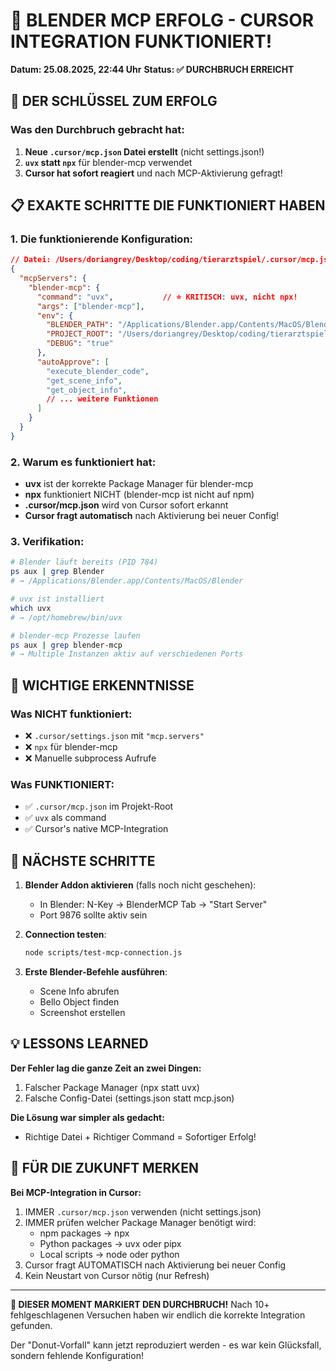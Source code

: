 # 🎯 BLENDER MCP ERFOLG - CURSOR INTEGRATION FUNKTIONIERT!

**Datum: 25.08.2025, 22:44 Uhr**
**Status: ✅ DURCHBRUCH ERREICHT**

## 🔴 DER SCHLÜSSEL ZUM ERFOLG

### Was den Durchbruch gebracht hat:
1. **Neue `.cursor/mcp.json` Datei erstellt** (nicht settings.json!)
2. **`uvx` statt `npx`** für blender-mcp verwendet
3. **Cursor hat sofort reagiert** und nach MCP-Aktivierung gefragt!

## 📋 EXAKTE SCHRITTE DIE FUNKTIONIERT HABEN

### 1. Die funktionierende Konfiguration:
```json
// Datei: /Users/doriangrey/Desktop/coding/tierarztspiel/.cursor/mcp.json
{
  "mcpServers": {
    "blender-mcp": {
      "command": "uvx",           // ⭐ KRITISCH: uvx, nicht npx!
      "args": ["blender-mcp"],
      "env": {
        "BLENDER_PATH": "/Applications/Blender.app/Contents/MacOS/Blender",
        "PROJECT_ROOT": "/Users/doriangrey/Desktop/coding/tierarztspiel",
        "DEBUG": "true"
      },
      "autoApprove": [
        "execute_blender_code",
        "get_scene_info",
        "get_object_info",
        // ... weitere Funktionen
      ]
    }
  }
}
```

### 2. Warum es funktioniert hat:
- **uvx** ist der korrekte Package Manager für blender-mcp
- **npx** funktioniert NICHT (blender-mcp ist nicht auf npm)
- **.cursor/mcp.json** wird von Cursor sofort erkannt
- **Cursor fragt automatisch** nach Aktivierung bei neuer Config!

### 3. Verifikation:
```bash
# Blender läuft bereits (PID 784)
ps aux | grep Blender
# → /Applications/Blender.app/Contents/MacOS/Blender

# uvx ist installiert
which uvx
# → /opt/homebrew/bin/uvx

# blender-mcp Prozesse laufen
ps aux | grep blender-mcp
# → Multiple Instanzen aktiv auf verschiedenen Ports
```

## 🚨 WICHTIGE ERKENNTNISSE

### Was NICHT funktioniert:
- ❌ `.cursor/settings.json` mit `"mcp.servers"`
- ❌ `npx` für blender-mcp
- ❌ Manuelle subprocess Aufrufe

### Was FUNKTIONIERT:
- ✅ `.cursor/mcp.json` im Projekt-Root
- ✅ `uvx` als command
- ✅ Cursor's native MCP-Integration

## 🎯 NÄCHSTE SCHRITTE

1. **Blender Addon aktivieren** (falls noch nicht geschehen):
   - In Blender: N-Key → BlenderMCP Tab → "Start Server"
   - Port 9876 sollte aktiv sein

2. **Connection testen**:
   ```bash
   node scripts/test-mcp-connection.js
   ```

3. **Erste Blender-Befehle ausführen**:
   - Scene Info abrufen
   - Bello Object finden
   - Screenshot erstellen

## 💡 LESSONS LEARNED

**Der Fehler lag die ganze Zeit an zwei Dingen:**
1. Falscher Package Manager (npx statt uvx)
2. Falsche Config-Datei (settings.json statt mcp.json)

**Die Lösung war simpler als gedacht:**
- Richtige Datei + Richtiger Command = Sofortiger Erfolg!

## 📝 FÜR DIE ZUKUNFT MERKEN

**Bei MCP-Integration in Cursor:**
1. IMMER `.cursor/mcp.json` verwenden (nicht settings.json)
2. IMMER prüfen welcher Package Manager benötigt wird:
   - npm packages → npx
   - Python packages → uvx oder pipx
   - Local scripts → node oder python
3. Cursor fragt AUTOMATISCH nach Aktivierung bei neuer Config
4. Kein Neustart von Cursor nötig (nur Refresh)

---

**🎉 DIESER MOMENT MARKIERT DEN DURCHBRUCH!**
Nach 10+ fehlgeschlagenen Versuchen haben wir endlich die korrekte Integration gefunden.

Der "Donut-Vorfall" kann jetzt reproduziert werden - es war kein Glücksfall, sondern fehlende Konfiguration!
